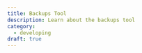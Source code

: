 ```yaml
---
title: Backups Tool
description: Learn about the backups tool
category:
  - developing
draft: true
---
```


